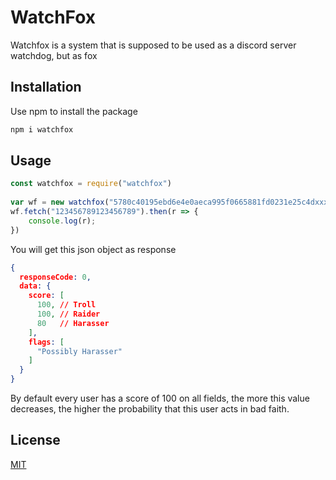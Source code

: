 # WatchFox
Watchfox is a system that is supposed to be used as a discord server watchdog, but as fox


## Installation

Use npm to install the package

```bash
npm i watchfox
```

## Usage

```javascript
const watchfox = require("watchfox")
                                                                 
var wf = new watchfox("5780c40195ebd6e4e0aeca995f0665881fd0231e25c4dxxxxxxxxxxxxxxxxxxx")
wf.fetch("123456789123456789").then(r => {
    console.log(r);
})
```
You will get this json object as response
```json
{ 
  responseCode: 0,
  data: { 
    score: [ 
      100, // Troll
      100, // Raider
      80   // Harasser
    ], 
    flags: [
      "Possibly Harasser"
    ] 
  } 
}
```
By default every user has a score of 100 on all fields, the more this value decreases, the higher the probability that this user acts in bad faith.  

## License
[MIT](https://choosealicense.com/licenses/mit/)
